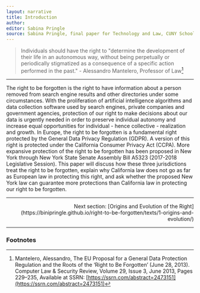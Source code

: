```yaml
---
layout: narrative
title: Introduction
author:
editor: Sabina Pringle
source: Sabina Pringle, final paper for Technology and Law, CUNY School of Law, May 2023
---
```


> Individuals should have the right to "determine the development of their life in an autonomous way, without being perpetually or periodically stigmatized as a consequence of a specific action performed in the past." - Alessandro Mantelero, Professor of Law[^1]

[^1]: Mantelero, Alessandro, The EU Proposal for a General Data Protection Regulation and the Roots of the ‘Right to Be Forgotten’ (June 28, 2013). Computer Law & Security Review, Volume 29, Issue 3, June 2013, Pages 229–235, Available at SSRN: [https://ssrn.com/abstract=2473151](https://ssrn.com/abstract=2473151)

---

The right to be forgotten is the right to have information about a person removed from search engine results and other directories under some circumstances. With the proliferation of artificial intelligence algorithms and data collection software used by search engines, private companies and government agencies, protection of our right to make decisions about our data is urgently needed in order to preserve individual autonomy and increase equal opportunities for individual - hence collective - realization and growth. In Europe, the right to be forgotten is a fundamental right protected by the General Data Privacy Regulation (GDPR). A version of this right is protected under the California Consumer Privacy Act (CCPA). More expansive protection of the right to be forgotten has been proposed in New York through New York State Senate Assembly Bill A5323 (2017-2018 Legislative Session). This paper will discuss how these three jurisdictions treat the right to be forgotten, explain why California law does not go as far as European law in protecting this right, and ask whether the proposed New York law can guarantee more protections than California law in protecting our right to be forgotten.

---

<div style="text-align: right">
Next section: [Origins and Evolution of the Right](https://binipringle.github.io/right-to-be-forgotten/texts/1-origins-and-evolution/)
</div>

---

### Footnotes
